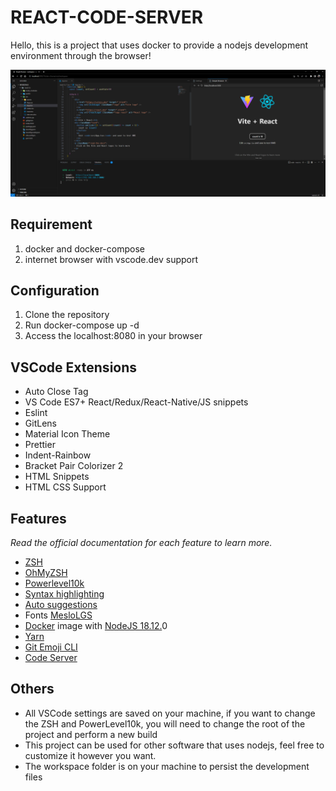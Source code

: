 # REACT-CODE-SERVER

Hello, this is a project that uses docker to provide a nodejs development environment through the browser!

![Screenshot](screenshot/MP5562c.png)

## Requirement

1.  docker and docker-compose
2.  internet browser with vscode.dev support

## Configuration

1.  Clone the repository
2.  Run docker-compose up -d
3.  Access the localhost:8080 in your browser

## VSCode Extensions

- Auto Close Tag
- VS Code ES7+ React/Redux/React-Native/JS snippets
- Eslint
- GitLens
- Material Icon Theme
- Prettier
- Indent-Rainbow
- Bracket Pair Colorizer 2
- HTML Snippets
- HTML CSS Support

## Features

_Read the official documentation for each feature to learn more._

- [ZSH](https://github.com/ohmyzsh/ohmyzsh/wiki/Installing-ZSH)
- [OhMyZSH](https://github.com/ohmyzsh/ohmyzsh)
- [Powerlevel10k](https://github.com/romkatv/powerlevel10k)
- [Syntax highlighting](https://github.com/zsh-users/zsh-syntax-highlighting)
- [Auto suggestions](https://github.com/zsh-users/zsh-autosuggestions)
- Fonts [MesloLGS](https://github.com/romkatv/dotfiles-public/tree/master/.local/share/fonts/NerdFonts)
- [Docker](https://www.docker.com/) image with [NodeJS 18.12.](https://nodejs.org/en/blog/release/v18.12.0)0
- [Yarn](https://yarnpkg.com/)
- [Git Emoji CLI](https://github.com/carloscuesta/gitmoji-cli)
- [Code Server](https://github.com/coder/code-server)

## Others

- All VSCode settings are saved on your machine, if you want to change the ZSH and PowerLevel10k, you will need to change the root of the project and perform a new build
- This project can be used for other software that uses nodejs, feel free to customize it however you want.
- The workspace folder is on your machine to persist the development files

